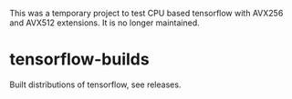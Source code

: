 This was a temporary project to test CPU based tensorflow with AVX256 and AVX512 extensions. It is no longer maintained.


# tensorflow-builds

Built distributions of tensorflow, see releases.

